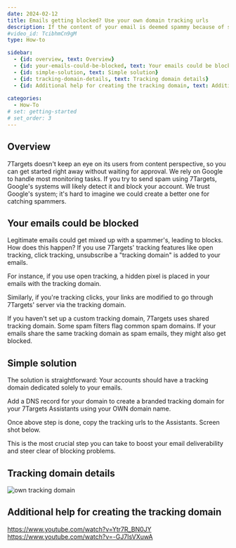 ```yaml
---
date: 2024-02-12
title: Emails getting blocked? Use your own domain tracking urls
description: If the content of your email is deemed spammy because of some external domain links for tracking urls, then Gmail and Outlook may block your account, or your recipient's email servers may block your emails. 
#video_id: TcibhmCn9gM
type: How-to

sidebar:
  - {id: overview, text: Overview}
  - {id: your-emails-could-be-blocked, text: Your emails could be blocked}
  - {id: simple-solution, text: Simple solution}
  - {id: tracking-domain-details, text: Tracking domain details}
  - {id: Additional help for creating the tracking domain, text: Additional help}
  
categories:
  - How-To
# set: getting-started
# set_order: 3
---
```


## Overview
7Targets doesn't keep an eye on its users from content perspective, so you can get started right away without waiting for approval. We rely on Google to handle most monitoring tasks. If you try to send spam using 7Targets, Google's systems will likely detect it and block your account. We trust Google's system; it's hard to imagine we could create a better one for catching spammers.

## Your emails could be blocked
Legitimate emails could get mixed up with a spammer's, leading to blocks. How does this happen? If you use 7Targets' tracking features like open tracking, click tracking, unsubscribe a "tracking domain" is added to your emails.  

For instance, if you use open tracking, a hidden pixel is placed in your emails with the tracking domain.  

Similarly, if you're tracking clicks, your links are modified to go through 7Targets' server via the tracking domain. 

If you haven't set up a custom tracking domain, 7Targets uses shared tracking domain. Some spam filters flag common spam domains. If your emails share the same tracking domain as spam emails, they might also get blocked.

## Simple solution
The solution is straightforward: Your accounts should have a tracking domain dedicated solely to your emails.

Add a DNS record for your domain to create a branded tracking domain for your 7Targets Assistants using your OWN domain name. 

Once above step is done, copy the tracking urls to the Assistants. Screen shot below.

This is the most crucial step you can take to boost your email deliverability and steer clear of blocking problems.

## Tracking domain details
![own tracking domain](../../images/own-tracking-domain-details.png)

## Additional help for creating the tracking domain
https://www.youtube.com/watch?v=Ytr7R_BN0JY
https://www.youtube.com/watch?v=-GJ7IsVXuwA